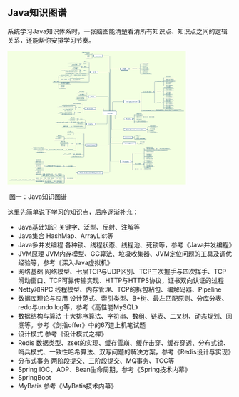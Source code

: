## Java知识图谱

系统学习Java知识体系时，一张脑图能清楚看清所有知识点、知识点之间的逻辑关系，还能帮你安排学习节奏。


<img src="./img/Java Outline.png" alt="图片替换文本" width="400" height="300" align="bottom" />

​																图一：Java知识图谱

这里先简单说下学习的知识点，后序逐渐补充：
- Java基础知识
关键字、泛型、反射、注解等
- Java集合
HashMap、ArrayList等
- Java多并发编程
各种锁、线程状态、线程池、死锁等，参考《Java并发编程》
- JVM原理
JVM内存模型、GC算法、垃圾收集器、JVM定位问题的工具及调优经验等，参考《深入Java虚拟机》
- 网络基础
网络模型、七层TCP与UDP区别、TCP三次握手与四次挥手、TCP滑动窗口、TCP可靠传输实现、HTTP与HTTPS协议，证书双向认证的过程
- Netty和RPC
线程模型、内存管理、TCP的拆包粘包、编解码器、Pipeline
- 数据库理论与应用
设计范式、索引类型、B+树、最左匹配原则、分库分表、redo与undo log等，参考《高性能MySQL》
- 数据结构与算法
十大排序算法、字符串、数组、链表、二叉树、动态规划、回溯等。参考《剑指offer》中的67道上机笔试题
- 设计模式
参考《设计模式之禅》
- Redis
数据类型、zset的实现、缓存雪崩、缓存击穿、缓存穿透、分布式锁、哨兵模式、一致性哈希算法、双写问题的解决方案，参考《Redis设计与实现》
- 分布式事务
两阶段提交、三阶段提交、MQ事务、TCC等
- Spring
IOC、AOP、Bean生命周期，参考《Spring技术内幕》
- SpringBoot
- MyBatis
参考《MyBatis技术内幕》